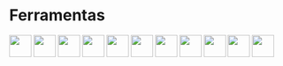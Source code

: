 # Ferramentas
<img loading="Pythom" src="https://cdn.jsdelivr.net/gh/devicons/devicon/icons/python/python-original.svg" width="40" height="40" /> <img loading="Java" src="https://cdn.jsdelivr.net/gh/devicons/devicon/icons/java/java-original.svg" width="40" height="40" /> <img loading="php" src="https://cdn.jsdelivr.net/gh/devicons/devicon/icons/php/php-original.svg" widgt="40" height="40"/>
<img loading="C" src="https://cdn.jsdelivr.net/gh/devicons/devicon/icons/c/c-original.svg" width="40" height="40" /> <img loading="javascript" src="https://cdn.jsdelivr.net/gh/devicons/devicon/icons/javascript/javascript-original.svg" width="40" height="40" />
<img loading="CSS" src="https://cdn.jsdelivr.net/gh/devicons/devicon/icons/css3/css3-original.svg" width="40" height="40" /> <img loading="HTML" src="https://cdn.jsdelivr.net/gh/devicons/devicon/icons/html5/html5-original.svg" width="40" height="40" /> <img loading="GIT" src="https://cdn.jsdelivr.net/gh/devicons/devicon/icons/git/git-original.svg" width="40" height="40" /> <img loading="Mysql" src="https://cdn.jsdelivr.net/gh/devicons/devicon/icons/mysql/mysql-original.svg" width="40" height="40" /> <img loading="vscode" src="https://cdn.jsdelivr.net/gh/devicons/devicon/icons/vscode/vscode-original.svg" widgt="40" height="40"/> <img loading="eclipse" src="https://cdn.jsdelivr.net/gh/devicons/devicon/icons/eclipse/eclipse-original.svg" widgt="40" height="40"/>
          

          
          
          


